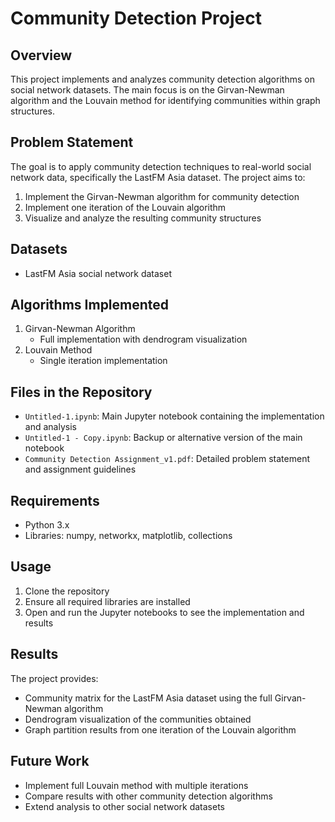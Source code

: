 # Community Detection Project

## Overview
This project implements and analyzes community detection algorithms on social network datasets. The main focus is on the Girvan-Newman algorithm and the Louvain method for identifying communities within graph structures.

## Problem Statement
The goal is to apply community detection techniques to real-world social network data, specifically the LastFM Asia dataset. The project aims to:
1. Implement the Girvan-Newman algorithm for community detection
2. Implement one iteration of the Louvain algorithm
3. Visualize and analyze the resulting community structures

## Datasets
- LastFM Asia social network dataset

## Algorithms Implemented
1. Girvan-Newman Algorithm
   - Full implementation with dendrogram visualization
2. Louvain Method
   - Single iteration implementation

## Files in the Repository
- `Untitled-1.ipynb`: Main Jupyter notebook containing the implementation and analysis
- `Untitled-1 - Copy.ipynb`: Backup or alternative version of the main notebook
- `Community Detection Assignment_v1.pdf`: Detailed problem statement and assignment guidelines

## Requirements
- Python 3.x
- Libraries: numpy, networkx, matplotlib, collections

## Usage
1. Clone the repository
2. Ensure all required libraries are installed
3. Open and run the Jupyter notebooks to see the implementation and results

## Results
The project provides:
- Community matrix for the LastFM Asia dataset using the full Girvan-Newman algorithm
- Dendrogram visualization of the communities obtained
- Graph partition results from one iteration of the Louvain algorithm

## Future Work
- Implement full Louvain method with multiple iterations
- Compare results with other community detection algorithms
- Extend analysis to other social network datasets
